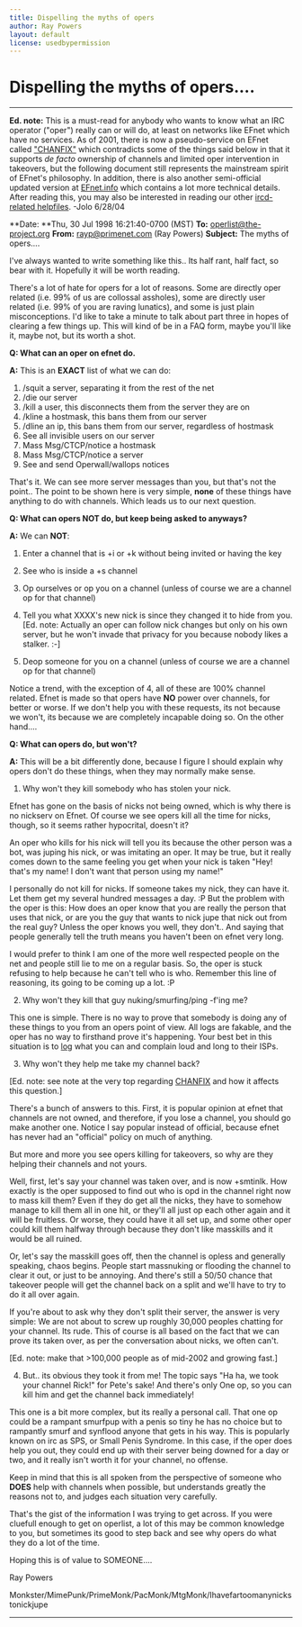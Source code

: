 ```yaml
---
title: Dispelling the myths of opers
author: Ray Powers
layout: default
license: usedbypermission
---
```


# **Dispelling the myths of opers....**

* * *

**Ed. note:** This is a must-read for anybody who wants to know what an IRC operator ("oper") really can or will do, at least on networks like EFnet which have no services. As of 2001, there is now a pseudo-service on EFnet called ["CHANFIX"](chanfix.html) which contradicts some of the things said below in that it supports _de facto_ ownership of channels and limited oper intervention in takeovers, but the following document still represents the mainstream spirit of EFnet's philosophy. In addition, there is also another semi-official updated version at [EFnet.info](http://www.efnet.info/?module=docs&doc=6&type=html) which contains a lot more technical details. After reading this, you may also be interested in reading our other [ircd-related helpfiles](index.html). -Jolo 6/28/04

**Date: **Thu, 30 Jul 1998 16:21:40-0700 (MST)
**To:** operlist@the-project.org
**From:** rayp@primenet.com (Ray Powers)
**Subject:** The myths of opers....

I've always wanted to write something like this.. Its half rant, half fact, so
bear with it. Hopefully it will be worth reading.

There's a lot of hate for opers for a lot of reasons. Some are directly oper
related (i.e. 99% of us are collossal assholes), some are directly user
related (i.e. 99% of you are raving lunatics), and some is just plain
misconceptions. I'd like to take a minute to talk about part three in hopes of
clearing a few things up. This will kind of be in a FAQ form, maybe you'll
like it, maybe not, but its worth a shot.

**Q: What can an oper on efnet do.**

**A:** This is an **EXACT** list of what we can do:

  1. /squit a server, separating it from the rest of the net
  2. /die our server
  3. /kill a user, this disconnects them from the server they are on
  4. /kline a hostmask, this bans them from our server
  5. /dline an ip, this bans them from our server, regardless of hostmask
  6. See all invisible users on our server
  7. Mass Msg/CTCP/notice a hostmask
  8. Mass Msg/CTCP/notice a server
  9. See and send Operwall/wallops notices

That's it. We can see more server messages than you, but that's not the
point.. The point to be shown here is very simple, **none** of these things
have anything to do with channels. Which leads us to our next question.

**Q: What can opers **NOT** do, but keep being asked to anyways?**

**A:** We can **NOT**:

  1. Enter a channel that is +i or +k without being invited or having the key
  2. See who is inside a +s channel
  3. Op ourselves or op you on a channel (unless of course we are a channel op for that channel)
  4. Tell you what XXXX's new nick is since they changed it to hide from you.
[Ed. note: Actually an oper can follow nick changes but only on his own
server, but he won't invade that privacy for you because nobody likes a
stalker. :-]

  5. Deop someone for you on a channel (unless of course we are a channel op for that channel)

Notice a trend, with the exception of 4, all of these are 100% channel
related. Efnet is made so that opers have **NO** power over channels, for
better or worse. If we don't help you with these requests, its not because we
won't, its because we are completely incapable doing so. On the other hand....

**Q: What can opers do, but won't?**

**A:** This will be a bit differently done, because I figure I should explain why opers don't do these things, when they may normally make sense.

  1. Why won't they kill somebody who has stolen your nick.

Efnet has gone on the basis of nicks not being owned, which is why there is no
nickserv on Efnet. Of course we see opers kill all the time for nicks, though,
so it seems rather hypocrital, doesn't it?

An oper who kills for his nick will tell you its because the other person was
a bot, was juping his nick, or was imitating an oper. It may be true, but it
really comes down to the same feeling you get when your nick is taken "Hey!
that's my name! I don't want that person using my name!"

I personally do not kill for nicks. If someone takes my nick, they can have
it. Let them get my several hundred messages a day. :P But the problem with
the oper is this: How does an oper know that you are really the person that
uses that nick, or are you the guy that wants to nick jupe that nick out from
the real guy? Unless the oper knows you well, they don't.. And saying that
people generally tell the truth means you haven't been on efnet very long.

I would prefer to think I am one of the more well respected people on the net
and people still lie to me on a regular basis. So, the oper is stuck refusing
to help because he can't tell who is who. Remember this line of reasoning, its
going to be coming up a lot. :P

  2. Why won't they kill that guy nuking/smurfing/ping -f'ing me?

This one is simple. There is no way to prove that somebody is doing any of
these things to you from an opers point of view. All logs are fakable, and the
oper has no way to firsthand prove it's happening. Your best bet in this
situation is to [log](/irchelp/misc/irclog.html) what you can and complain
loud and long to their ISPs.

  3. Why won't they help me take my channel back?

[Ed. note: see note at the very top regarding [CHANFIX](chanfix.html) and how
it affects this question.]

There's a bunch of answers to this. First, it is popular opinion at efnet that
channels are not owned, and therefore, if you lose a channel, you should go
make another one. Notice I say popular instead of official, because efnet has
never had an "official" policy on much of anything.

But more and more you see opers killing for takeovers, so why are they helping
their channels and not yours.

Well, first, let's say your channel was taken over, and is now +smtinlk. How
exactly is the oper supposed to find out who is opd in the channel right now
to mass kill them? Even if they do get all the nicks, they have to somehow
manage to kill them all in one hit, or they'll all just op each other again
and it will be fruitless. Or worse, they could have it all set up, and some
other oper could kill them halfway through because they don't like masskills
and it would be all ruined.

Or, let's say the masskill goes off, then the channel is opless and generally
speaking, chaos begins. People start massnuking or flooding the channel to
clear it out, or just to be annoying. And there's still a 50/50 chance that
takeover people will get the channel back on a split and we'll have to try to
do it all over again.

If you're about to ask why they don't split their server, the answer is very
simple: We are not about to screw up roughly 30,000 peoples chatting for your
channel. Its rude. This of course is all based on the fact that we can prove
its taken over, as per the conversation about nicks, we often can't.

[Ed. note: make that >100,000 people as of mid-2002 and growing fast.]

  4. But.. its obvious they took it from me! The topic says "Ha ha, we took your channel Rick!" for Pete's sake! And there's only One op, so you can kill him and get the channel back immediately!

This one is a bit more complex, but its really a personal call. That one op
could be a rampant smurfpup with a penis so tiny he has no choice but to
rampantly smurf and synflood anyone that gets in his way. This is popularly
known on irc as SPS, or Small Penis Syndrome. In this case, if the oper does
help you out, they could end up with their server being downed for a day or
two, and it really isn't worth it for your channel, no offense.

Keep in mind that this is all spoken from the perspective of someone who
**DOES** help with channels when possible, but understands greatly the reasons
not to, and judges each situation very carefully.

That's the gist of the information I was trying to get across. If you were
cluefull enough to get on operlist, a lot of this may be common knowledge to
you, but sometimes its good to step back and see why opers do what they do a
lot of the time.

Hoping this is of value to SOMEONE....

Ray Powers

Monkster/MimePunk/PrimeMonk/PacMonk/MtgMonk/Ihavefartoomanynickstonickjupe

* * *
